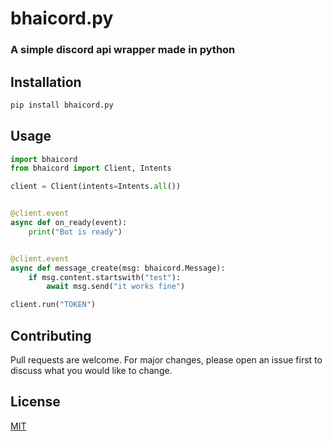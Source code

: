 # bhaicord.py

### A simple discord api wrapper made in python

## Installation

```bash
pip install bhaicord.py
```

## Usage

```python
import bhaicord
from bhaicord import Client, Intents

client = Client(intents=Intents.all())


@client.event
async def on_ready(event):
    print("Bot is ready")


@client.event
async def message_create(msg: bhaicord.Message):
    if msg.content.startswith("test"):
        await msg.send("it works fine")

client.run("TOKEN")
```

## Contributing

Pull requests are welcome. For major changes, please open an issue first to discuss what you would like to change.

## License

[MIT](https://choosealicense.com/licenses/mit/)
